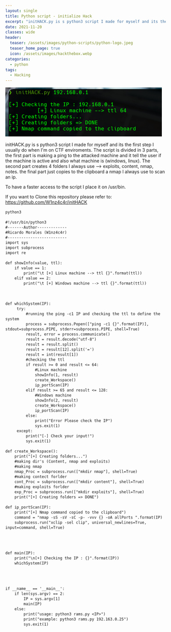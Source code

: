 ```yaml
---
layout: single
title: Python script - initialize Hack
excerpt: "initHACK.py is s python3 script I made for myself and its the first step I usually do when I'm on CTF enviroments. The script is divided in 3 parts, the first part is making a ping to the attacked machine and it tell the user if the machine is active and also what machine is (windows, linux). The second part creates 4 folders I always use --> exploits, content, nmap, notes. the final part just copies to the clipboard a nmap I always use to scan an ip."
date: 2021-11-20
classes: wide
header:
  teaser: /assets/images/python-scripts/python-logo.jpeg
  teaser_home_page: true
  icon: /assets/images/hackthebox.webp
categories:
  - python
tags:  
  - Hacking
---
```


![](/assets/images/python-scripts/initHACK.png)

initHACK.py is s python3 script I made for myself and its the first step I usually do when I'm on CTF enviroments. The script is divided in 3 parts, the first part is making a ping to the attacked machine and it tell the user if the machine is active and also what machine is (windows, linux). The second part creates 4 folders I always use --> exploits, content, nmap, notes. the final part just copies to the clipboard a nmap I always use to scan an ip.

To have a faster access to the script I place it on /usr/bin.

If you want to Clone this repository please refer to: https://github.com/W1nz4c4r/initHACK



```
python3

#!/usr/bin/python3
#-------Author-------------
#Ricardo Morales (W1nz4c4r)
#--------------------------
import sys
import subprocess
import re

def showInfo(value, ttl):
    if value == 1:
        print("\t [+] Linux machine --> ttl {}".format(ttl))
    elif value == 2:
        print("\t [+] Windows machine --> ttl {}".format(ttl))



def whichSystem(IP):
     try:
         #running the ping -c1 IP and checking the ttl to define the system
         process = subprocess.Popen(["ping -c1 {}".format(IP)], stdout=subprocess.PIPE, stderr=subprocess.PIPE, shell=True)
         result, error = process.communicate()
         result = result.decode("utf-8")
         result = result.split()
         result = result[12].split('=')
         result = int(result[1])
         #checking the ttl
         if result >= 0 and result <= 64:
             #Linux machine
             showInfo(1, result)
             create_Workspace()
             ip_portScan(IP)
         elif result >= 65 and result <= 128:
             #Windows machine
             showInfo(2, result)
             create_Workspace()
             ip_portScan(IP)
         else:
             print("Error Please check the IP")
             sys.exit(1)
     except:
         print("[-] Check your input!")
         sys.exit(1)

def create_Workspace():
    print("[+] Creating folders...")
    #making dir's (Content, nmap and exploits)
    #making nmap
    nmap_Proc = subprocess.run(["mkdir nmap"], shell=True)
    #making contect forlder
    cont_Proc = subprocess.run(["mkdir content"], shell=True)
    #making exploits forlder
    exp_Proc = subprocess.run(["mkdir exploits"], shell=True)
    print("[+] Creating folders => DONE")

def ip_portScan(IP):
    print("[+] Nmap command copied to the clipboard")
    command = "nmap -sS -sV -sC -p- -vvv {} -oA allPorts ".format(IP)
    subprocess.run("xclip -sel clip", universal_newlines=True, input=command, shell=True)




def main(IP):
    print("\n[+] Checking the IP : {}".format(IP))
    whichSystem(IP)




if __name__ == '__main__':
    if len(sys.argv) == 2:
        IP = sys.argv[1]
        main(IP)
    else:
        print("usage: python3 rams.py <IP>")
        print("example: python3 rams.py 192.163.0.25")
        sys.exit(1)

```
